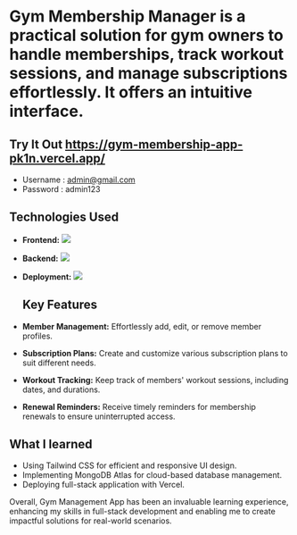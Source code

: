 
# Gym Membership Manager is a practical solution for gym owners to handle memberships, track workout sessions, and manage subscriptions effortlessly. It offers an intuitive interface.

## Try It Out https://gym-membership-app-pk1n.vercel.app/
 - Username : admin@gmail.com
 - Password : admin123

## Technologies Used

- **Frontend:** 	 <a href="https://skillicons.dev">
    <img src="https://skillicons.dev/icons?i=react,vite,tailwind,materialui,html" />
  </a> 
- **Backend:** <a href="https://skillicons.dev">
    <img src="https://skillicons.dev/icons?i=nodejs,express,mongodb" />
  </a> 
- **Deployment:** <a href="https://skillicons.dev">
    <img src="https://skillicons.dev/icons?i=vercel,mongodb" />
  </a>

  ## Key Features

- **Member Management:** Effortlessly add, edit, or remove member profiles.
- **Subscription Plans:** Create and customize various subscription plans to suit different needs.
- **Workout Tracking:** Keep track of members' workout sessions, including dates, and durations.
- **Renewal Reminders:** Receive timely reminders for membership renewals to ensure uninterrupted access.


## What I learned 

- Using Tailwind CSS for efficient and responsive UI design.
- Implementing MongoDB Atlas for cloud-based database management.
- Deploying full-stack application with Vercel.


Overall, Gym Management App has been an invaluable learning experience, enhancing my skills in full-stack development and enabling me to create impactful solutions for real-world scenarios.

